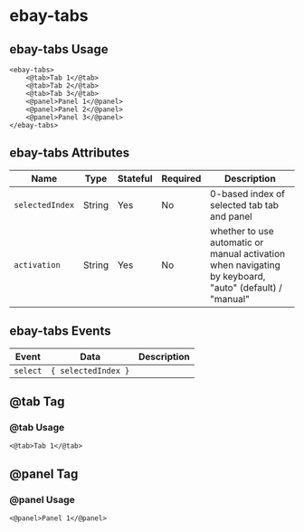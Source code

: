 # ebay-tabs

## ebay-tabs Usage

```marko
<ebay-tabs>
    <@tab>Tab 1</@tab>
    <@tab>Tab 2</@tab>
    <@tab>Tab 3</@tab>
    <@panel>Panel 1</@panel>
    <@panel>Panel 2</@panel>
    <@panel>Panel 3</@panel>
</ebay-tabs>
```

## ebay-tabs Attributes

Name | Type | Stateful | Required | Description
--- | --- | --- | --- | ---
`selectedIndex` | String | Yes | No | 0-based index of selected tab tab and panel
`activation` | String | Yes | No | whether to use automatic or manual activation when navigating by keyboard, "auto" (default) / "manual"

## ebay-tabs Events

Event | Data | Description
--- | --- | ---
`select` | `{ selectedIndex }` |

## @tab Tag

### @tab Usage

```marko
<@tab>Tab 1</@tab>
```

## @panel Tag

### @panel Usage

```marko
<@panel>Panel 1</@panel>
```
